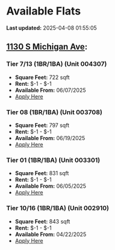 # Available Flats

**Last updated:** 2025-04-08 01:55:05

## [1130 S Michigan Ave](https://1130smichigan.com/wp-json/floorplans/v1/available-units):
### Tier 7/13 (1BR/1BA) (Unit 004307)
- **Square Feet:** 722 sqft
- **Rent:** $-1 - $-1
- **Available From:** 06/07/2025
- [Apply Here](https://1130smichigan.securecafe.com/onlineleasing/eleven-thirty/oleapplication.aspx?stepname=RentalOptions&myOlePropertyId=638530&FloorPlanID=2321071&UnitID=11312654&header=1)

### Tier 08 (1BR/1BA) (Unit 003708)
- **Square Feet:** 797 sqft
- **Rent:** $-1 - $-1
- **Available From:** 06/19/2025
- [Apply Here](https://1130smichigan.securecafe.com/onlineleasing/eleven-thirty/oleapplication.aspx?stepname=RentalOptions&myOlePropertyId=638530&FloorPlanID=2321074&UnitID=11312864&header=1)

### Tier 01 (1BR/1BA) (Unit 003301)
- **Square Feet:** 831 sqft
- **Rent:** $-1 - $-1
- **Available From:** 06/05/2025
- [Apply Here](https://1130smichigan.securecafe.com/onlineleasing/eleven-thirty/oleapplication.aspx?stepname=RentalOptions&myOlePropertyId=638530&FloorPlanID=2321068&UnitID=11313051&header=1)

### Tier 10/16 (1BR/1BA) (Unit 002910)
- **Square Feet:** 843 sqft
- **Rent:** $-1 - $-1
- **Available From:** 04/22/2025
- [Apply Here](https://1130smichigan.securecafe.com/onlineleasing/eleven-thirty/oleapplication.aspx?stepname=RentalOptions&myOlePropertyId=638530&FloorPlanID=2321073&UnitID=11312997&header=1)

